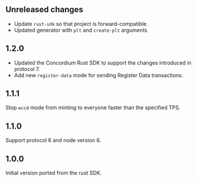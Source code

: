 ## Unreleased changes

- Update `rust-sdk` so that project is forward-compatible.
- Updated generator with `plt` and `create-plt` arguments

## 1.2.0

- Updated the Concordium Rust SDK to support the changes introduced in protocol 7.
- Add new `register-data` mode for sending Register Data transactions.

## 1.1.1

Stop `wccd` mode from minting to everyone faster than the specified TPS.

## 1.1.0

Support protocol 6 and node version 6.

## 1.0.0

Initial version ported from the rust SDK.
